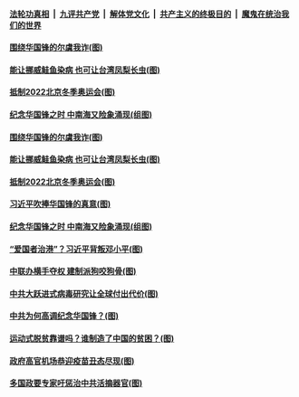 ####  [法轮功真相](../../../../basic/blob/master/README.md?t=03022101) &nbsp;|&nbsp; [九评共产党](../../../../9ping.md/blob/master/README.md?t=03022101) &nbsp;|&nbsp; [解体党文化](../../../../jtdwh.md/blob/master/README.md?t=03022101)  &nbsp;|&nbsp; [共产主义的终极目的](../../../../gczydzjmd.md/blob/master/README.md?t=03022101) &nbsp;|&nbsp; [魔鬼在统治我们的世界](../../../../mgztzwmdsj.md/blob/master/README.md?t=03022101) 


#### [围绕华国锋的尔虞我诈(图)](../pages/p4/964194.md?t=03022101) 

#### [能让挪威鲑鱼染病 也可让台湾凤梨长虫(图)](../pages/p4/964197.md?t=03022101) 

#### [抵制2022北京冬季奥运会(图)](../pages/p4/964192.md?t=03022101) 


#### [纪念华国锋之时 中南海又险象涌现(组图)](../pages/p4/963634.md?t=03022101) 




#### [围绕华国锋的尔虞我诈(图)](../pages/p4/964194.md?t=03022101) 

#### [能让挪威鲑鱼染病 也可让台湾凤梨长虫(图)](../pages/p4/964197.md?t=03022101) 

#### [抵制2022北京冬季奥运会(图)](../pages/p4/964192.md?t=03022101) 

#### [习近平吹捧华国锋的真意(图)](../pages/p4/964189.md?t=03022101) 



#### [纪念华国锋之时 中南海又险象涌现(组图)](../pages/p4/963634.md?t=03022101) 

#### [“爱国者治港”？习近平背叛邓小平(图)](../pages/p4/964083.md?t=03022101) 

#### [中联办横手夺权 建制派狗咬狗骨(图)](../pages/p4/964071.md?t=03022101) 

#### [中共大跃进式病毒研究让全球付出代价(图)](../pages/p4/964069.md?t=03022101) 

#### [中共为何高调纪念华国锋？(图)](../pages/p4/964066.md?t=03022101) 

#### [运动式脱贫靠谱吗？谁制造了中国的贫困？(图)](../pages/p4/964059.md?t=03022101) 

#### [政府高官机场恭迎疫苗丑态尽现(图)](../pages/p4/964058.md?t=03022101) 


#### [多国政要专家吁惩治中共活摘器官(图)](../pages/p4/963910.md?t=03022101) 



